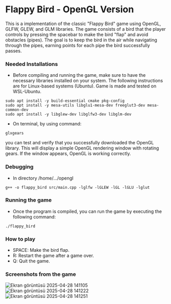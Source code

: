 # Flappy Bird - OpenGL Version
This is a implementation of the classic "Flappy Bird" game using OpenGL, GLFW, GLEW, and GLM libraries. The game consists of a bird that the player controls by pressing the spacebar to make the bird "flap" and avoid obstacles (pipes). The goal is to keep the bird in the air while navigating through the pipes, earning points for each pipe the bird successfully passes.

### Needed Installations
* Before compiling and running the game, make sure to have the necessary libraries installed on your system. The following instructions are for Linux-based systems (Ubuntu). Game is made and tested on WSL-Ubuntu.

```
sudo apt install -y build-essential cmake pkg-config
sudo apt install -y mesa-utils libglu1-mesa-dev freeglut3-dev mesa-common-dev
sudo apt install -y libglew-dev libglfw3-dev libglm-dev
```

* On terminal, by using command:
```
glxgears 
```
you can test and verify that you successfully downloaded the OpenGL library. This will display a simple OpenGL rendering window with rotating gears. If the window appears, OpenGL is working correctly.

### Debugging
* In directory /home/.../opengl
```
g++ -o flappy_bird src/main.cpp -lglfw -lGLEW -lGL -lGLU -lglut
```

### Running the game
* Once the program is compiled, you can run the game by executing the following command:
```
./flappy_bird 
```

### How to play
* SPACE: Make the bird flap.
* R: Restart the game after a game over.
* Q: Quit the game.

### Screenshots from the game
![Ekran görüntüsü 2025-04-28 141105](https://github.com/user-attachments/assets/7d287b2b-d18c-464d-8ba0-5bc4afdddbd8)
![Ekran görüntüsü 2025-04-28 141222](https://github.com/user-attachments/assets/efe59978-04bd-4c2f-a4b2-824624aaf0d9)
![Ekran görüntüsü 2025-04-28 141251](https://github.com/user-attachments/assets/32c071d2-563f-4e0a-a2f3-dc02a8aec461)
